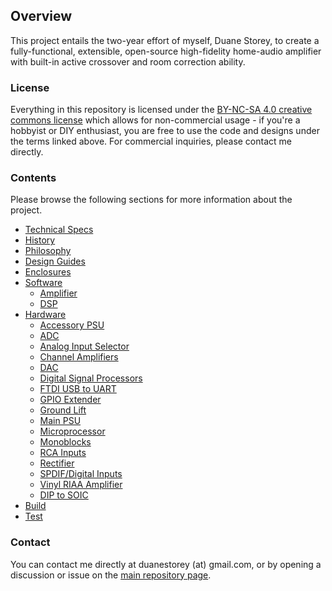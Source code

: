 ## Overview

This project entails the two-year effort of myself, Duane Storey, to create a fully-functional, extensible, open-source high-fidelity home-audio amplifier with built-in active crossover and room correction ability. 

### License 

Everything in this repository is licensed under the [BY-NC-SA 4.0 creative commons license](https://creativecommons.org/licenses/by-nc-sa/4.0/) which allows for non-commercial usage - if you're a hobbyist or DIY enthusiast, you are free to use the code and designs under the terms linked above. For commercial inquiries, please contact me directly.

### Contents

Please browse the following sections for more information about the project.

- [Technical Specs](specs.md)
- [History](history.md)
- [Philosophy](philosophy.md)
- [Design Guides](design-guides.md)
- [Enclosures](enclosures.md)
- [Software](software/index.md)
    - [Amplifier](software/amp.md)
    - [DSP](software/dsp.md)
- [Hardware](hardware/index.md)
    - [Accessory PSU](hardware/dual-psu.md)
    - [ADC](hardware/adc.md)
    - [Analog Input Selector](hardware/input-sel.md)
    - [Channel Amplifiers](hardware/lm3886.md)
    - [DAC](hardware/dac.md)
    - [Digital Signal Processors](hardware/dsp.md)
    - [FTDI USB to UART](hardware/ftdi.md)
    - [GPIO Extender](hardware/extend.md)
    - [Ground Lift](hardware/lift.md)
    - [Main PSU](hardware/psu.md)
    - [Microprocessor](hardware/uproc.md)
    - [Monoblocks](hardware/mono.md)
    - [RCA Inputs](hardware/inputs.md)
    - [Rectifier](hardware/rectify.md)
    - [SPDIF/Digital Inputs](hardware/spdif.md)
    - [Vinyl RIAA Amplifier](hardware/vinyl.md)
    - [DIP to SOIC](hardware/soic.md)
- [Build](build.md)
- [Test](test.md)

### Contact

You can contact me directly at duanestorey (at) gmail.com, or by opening a discussion or issue on the [main repository page](https://github.com/duanestorey/hifi-amp). 